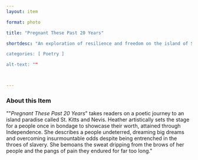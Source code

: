 ```yaml
--- 
layout: item 

format: photo 

title: "Pregnant These Past 20 Years"

shortdesc: "An exploration of resilience and freedom on the island of St. Kitts and Nevis through poetic prose.” 

categories: [ Poetry ]

alt-text: ""  



--- 
```


### About this Item 

""_Pregnant These Past 20 Years_" takes readers on a poetic journey to an island paradise called St. Kitts and Nevis. Heather artistically sets the stage for a people once in bondage to showcase their worth, attained through Independence. She describes a people undeterred, dreaming big dreams and overcoming insurmountable odds despite being entrenched in the throes of slavery. She bemoans the sweat dripping from the brows of her people and the pangs of pain they endured for far too long."
